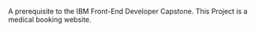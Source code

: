 A prerequisite to the IBM Front-End Developer Capstone. This Project is a medical booking website. 
